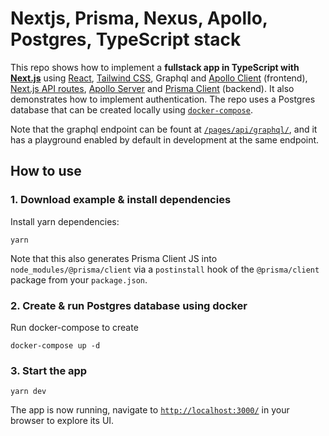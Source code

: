 # Nextjs, Prisma, Nexus, Apollo, Postgres, TypeScript stack

This repo shows how to implement a **fullstack app in TypeScript with [Next.js](https://nextjs.org/)** using [React](https://reactjs.org/), [Tailwind CSS](https://tailwindcss.com/), Graphql and [Apollo Client](https://www.apollographql.com/docs/react) (frontend), [Next.js API routes](https://nextjs.org/docs/api-routes/introduction), [Apollo Server](https://www.apollographql.com/docs/apollo-server/) and [Prisma Client](https://www.prisma.io/docs/reference/tools-and-interfaces/prisma-client) (backend). It also demonstrates how to implement authentication. The repo uses a Postgres database that can be created locally using [`docker-compose`](./docker-compose.yaml).

Note that the graphql endpoint can be fount at [`/pages/api/graphql/`](./pages/api/graphql/), and it has a playground enabled by default in development at the same endpoint.

## How to use

### 1. Download example & install dependencies

Install yarn dependencies:

```
yarn
```

Note that this also generates Prisma Client JS into `node_modules/@prisma/client` via a `postinstall` hook of the `@prisma/client` package from your `package.json`.

### 2. Create & run Postgres database using docker

Run docker-compose to create

```
docker-compose up -d
```

### 3. Start the app

```
yarn dev
```

The app is now running, navigate to [`http://localhost:3000/`](http://localhost:3000/) in your browser to explore its UI.
